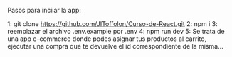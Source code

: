 Pasos para inciiar la app:

1: git clone https://github.com/JIToffolon/Curso-de-React.git
2: npm i
3: reemplazar el archivo .env.example por .env
4: npm run dev
5: Se trata de una app e-commerce donde podes asignar tus productos al carrito, ejecutar una compra que te devuelve el id correspondiente de la misma...
